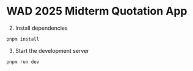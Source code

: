 # WAD 2025 Midterm Quotation App


2. Install dependencies
```bash
pnpm install
```
3. Start the development server
```bash
pnpm run dev
```
